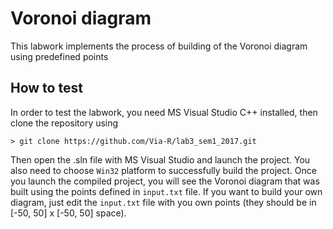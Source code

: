 # Voronoi diagram
This labwork implements the process of building of the Voronoi diagram using predefined points
## How to test
In order to test the labwork, you need MS Visual Studio C++ installed, then clone the repository using

    > git clone https://github.com/Via-R/lab3_sem1_2017.git

Then open the .sln file with MS Visual Studio and launch the project. You also need to choose `Win32` platform to successfully build the project.
Once you launch the compiled project, you will see the Voronoi diagram that was built using the points defined in `input.txt` file. If you want to build your own diagram, just edit the `input.txt` file with you own points (they should be in [-50, 50] x [-50, 50] space).

